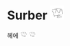 # Surber <img src="./img/surber.png" width="32" height="32">
헤에 <img src="./img/surber.png" width="16" height="16"> <img src="./img/surber.png" width="16" height="16">
